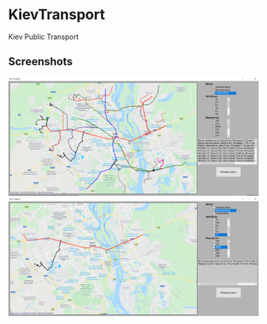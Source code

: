 # KievTransport
Kiev Public Transport

## Screenshots
<img src="https://github.com/Securedill/KievTransport/blob/master/PubTrans/Photos/Photo.png" alt="photo1" width="1300">
<img src="https://github.com/Securedill/KievTransport/blob/master/PubTrans/Photos/Photo2.png" alt="photo2" width="1300">
